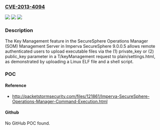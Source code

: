 ### [CVE-2013-4094](https://cve.mitre.org/cgi-bin/cvename.cgi?name=CVE-2013-4094)
![](https://img.shields.io/static/v1?label=Product&message=n%2Fa&color=blue)
![](https://img.shields.io/static/v1?label=Version&message=n%2Fa&color=blue)
![](https://img.shields.io/static/v1?label=Vulnerability&message=n%2Fa&color=brighgreen)

### Description

The Key Management feature in the SecureSphere Operations Manager (SOM) Management Server in Imperva SecureSphere 9.0.0.5 allows remote authenticated users to upload executable files via the (1) private_key or (2) public_key parameter in a T/keyManagement request to plain/settings.html, as demonstrated by uploading a Linux ELF file and a shell script.

### POC

#### Reference
- http://packetstormsecurity.com/files/121861/Imperva-SecureSphere-Operations-Manager-Command-Execution.html

#### Github
No GitHub POC found.

